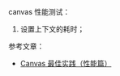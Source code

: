 canvas 性能测试：

1. 设置上下文的耗时；

参考文章：

- [Canvas 最佳实践（性能篇）](https://xieguanglei.github.io/blog/post/canvas-best-practice-performance.html)
